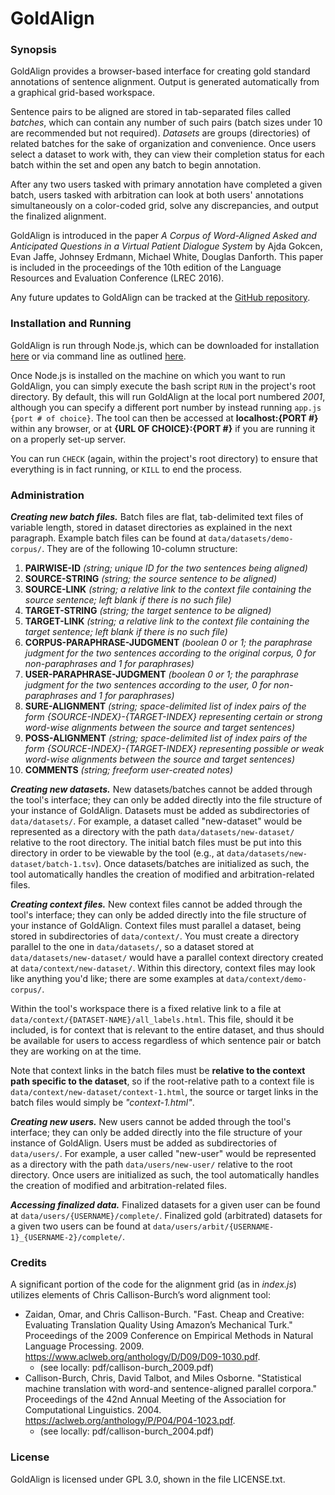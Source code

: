 # GoldAlign

### Synopsis

GoldAlign provides a browser-based interface for creating gold standard annotations of sentence alignment. Output is generated automatically from a graphical grid-based workspace.

Sentence pairs to be aligned are stored in tab-separated files called *batches*, which can contain any number of such pairs (batch sizes under 10 are recommended but not required). *Datasets* are groups (directories) of related batches for the sake of organization and convenience. Once users select a dataset to work with, they can view their completion status for each batch within the set and open any batch to begin annotation.

After any two users tasked with primary annotation have completed a given batch, users tasked with arbitration can look at both users' annotations simultaneously on a color-coded grid, solve any discrepancies, and output the finalized alignment.

GoldAlign is introduced in the paper *A Corpus of Word-Aligned Asked and Anticipated Questions in a Virtual Patient Dialogue System* by Ajda Gokcen, Evan Jaffe, Johnsey Erdmann, Michael White, Douglas Danforth.  This paper is included in the proceedings of the 10th edition of the Language Resources and Evaluation Conference (LREC 2016).

Any future updates to GoldAlign can be tracked at the [GitHub repository](https://github.com/ajdagokcen/goldalign-repo).

### Installation and Running

GoldAlign is run through Node.js, which can be downloaded for installation [here](https://nodejs.org/en/download/) or via command line as outlined [here](https://nodejs.org/en/download/package-manager/).

Once Node.js is installed on the machine on which you want to run GoldAlign, you can simply execute the bash script `RUN` in the project's root directory. By default, this will run GoldAlign at the local port numbered *2001*, although you can specify a different port number by instead running `app.js {port # of choice}`. The tool can then be accessed at **localhost:{PORT #}** within any browser, or at **{URL OF CHOICE}:{PORT #}** if you are running it on a properly set-up server.

You can run `CHECK` (again, within the project's root directory) to ensure that everything is in fact running, or `KILL` to end the process.

### Administration

***Creating new batch files.*** Batch files are flat, tab-delimited text files of variable length, stored in dataset directories as explained in the next paragraph.  Example batch files can be found at `data/datasets/demo-corpus/`.  They are of the following 10-column structure:

1. **PAIRWISE-ID** *(string; unique ID for the two sentences being aligned)*
2. **SOURCE-STRING** *(string; the source sentence to be aligned)*
3. **SOURCE-LINK** *(string; a relative link to the context file containing the source sentence; left blank if there is no such file)*
4. **TARGET-STRING** *(string; the target sentence to be aligned)*
5. **TARGET-LINK** *(string; a relative link to the context file containing the target sentence; left blank if there is no such file)*
6. **CORPUS-PARAPHRASE-JUDGMENT** *(boolean 0 or 1; the paraphrase judgment for the two sentences according to the original corpus, 0 for non-paraphrases and 1 for paraphrases)*
7. **USER-PARAPHRASE-JUDGMENT** *(boolean 0 or 1; the paraphrase judgment for the two sentences according to the user, 0 for non-paraphrases and 1 for paraphrases)*
8. **SURE-ALIGNMENT** *(string; space-delimited list of index pairs of the form {SOURCE-INDEX}-{TARGET-INDEX} representing certain or strong word-wise alignments between the source and target sentences)*
9. **POSS-ALIGNMENT** *(string; space-delimited list of index pairs of the form {SOURCE-INDEX}-{TARGET-INDEX} representing possible or weak word-wise alignments between the source and target sentences)*
10. **COMMENTS** *(string; freeform user-created notes)*

***Creating new datasets.*** New datasets/batches cannot be added through the tool's interface; they can only be added directly into the file structure of your instance of GoldAlign.  Datasets must be added as subdirectories of `data/datasets/`.  For example, a dataset called "new-dataset" would be represented as a directory with the path `data/datasets/new-dataset/` relative to the root directory.  The initial batch files must be put into this directory in order to be viewable by the tool (e.g., at `data/datasets/new-dataset/batch-1.tsv`).  Once datasets/batches are initialized as such, the tool automatically handles the creation of modified and arbitration-related files.

***Creating context files.*** New context files cannot be added through the tool's interface; they can only be added directly into the file structure of your instance of GoldAlign.  Context files must parallel a dataset, being stored in subdirectories of `data/context/`.  You must create a directory parallel to the one in `data/datasets/`, so a dataset stored at `data/datasets/new-dataset/` would have a parallel context directory created at `data/context/new-dataset/`.  Within this directory, context files may look like anything you'd like; there are some examples at `data/context/demo-corpus/`.

Within the tool's workspace there is a fixed relative link to a file at `data/context/{DATASET-NAME}/all_labels.html`.  This file, should it be included, is for context that is relevant to the entire dataset, and thus should be available for users to access regardless of which sentence pair or batch they are working on at the time.

Note that context links in the batch files must be **relative to the context path specific to the dataset**, so if the root-relative path to a context file is `data/context/new-dataset/context-1.html`, the source or target links in the batch files would simply be *"context-1.html"*.

***Creating new users.*** New users cannot be added through the tool's interface; they can only be added directly into the file structure of your instance of GoldAlign.  Users must be added as subdirectories of `data/users/`.  For example, a user called "new-user" would be represented as a directory with the path `data/users/new-user/` relative to the root directory.  Once users are initialized as such, the tool automatically handles the creation of modified and arbitration-related files. 

***Accessing finalized data.*** Finalized datasets for a given user can be found at `data/users/{USERNAME}/complete/`.  Finalized gold (arbitrated) datasets for a given two users can be found at `data/users/arbit/{USERNAME-1}_{USERNAME-2}/complete/`.

### Credits

A significant portion of the code for the alignment grid (as in *index.js*) utilizes elements of Chris Callison-Burch’s word alignment tool:

- Zaidan, Omar, and Chris Callison-Burch. "Fast. Cheap and Creative: Evaluating Translation Quality Using Amazon’s Mechanical Turk." Proceedings of the 2009 Conference on Empirical Methods in Natural Language Processing. 2009. <https://www.aclweb.org/anthology/D/D09/D09-1030.pdf>.
    - (see locally: pdf/callison-burch\_2009.pdf)
- Callison-Burch, Chris, David Talbot, and Miles Osborne. "Statistical machine translation with word-and sentence-aligned parallel corpora." Proceedings of the 42nd Annual Meeting of the Association for Computational Linguistics. 2004. <https://aclweb.org/anthology/P/P04/P04-1023.pdf>.
    - (see locally: pdf/callison-burch\_2004.pdf)

### License

GoldAlign is licensed under GPL 3.0, shown in the file LICENSE.txt.

